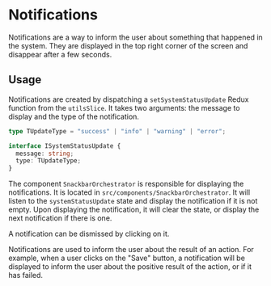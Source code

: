 # Notifications

Notifications are a way to inform the user about something that happened in the system. They are displayed in the top right corner of the screen and disappear after a few seconds.

## Usage

Notifications are created by dispatching a `setSystemStatusUpdate` Redux function from the `utilsSlice`. It takes two arguments: the message to display and the type of the notification.

```ts
type TUpdateType = "success" | "info" | "warning" | "error";

interface ISystemStatusUpdate {
  message: string;
  type: TUpdateType;
}
```

The component `SnackbarOrchestrator` is responsible for displaying the notifications. It is located in `src/components/SnackbarOrchestrator`. It will listen to the `systemStatusUpdate` state and display the notification if it is not empty. Upon displaying the notification, it will clear the state, or display the next notification if there is one.

A notification can be dismissed by clicking on it.

Notifications are used to inform the user about the result of an action. For example, when a user clicks on the "Save" button, a notification will be displayed to inform the user about the positive result of the action, or if it has failed.
